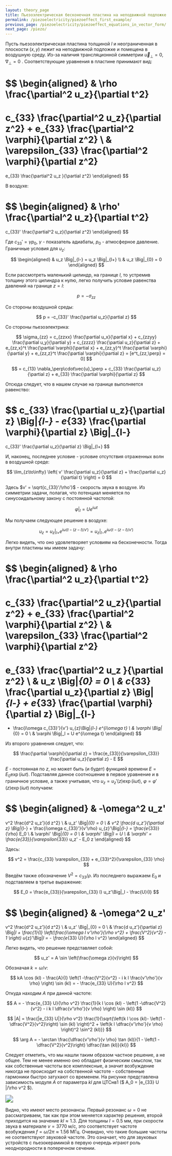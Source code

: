 ```yaml
---
layout: theory_page
title: Пьезоэлектрическая бесконечная пластина на неподвижной подложке в воздушной среде
permalink: /piezoelectricity/piezoeffect_first_example/
previous_page: /piezoelectricity/piezoeffect_equations_in_vector_form/
next_page: /piezo/
---
```


Пусть пьезоэлектрическая пластина толщиной $l$ и неограниченная в плоскости $(x,y)$ лежит на неподвижной подложке и помещена в воздушную среду. Из-за наличия трансляционной симметрии $\vec{u}_\perp = 0$, $\nabla_\perp = 0$ . Соответствующие уравнения в пластине принимают вид:

$$
\begin{aligned}
&
\rho \frac{\partial^2 u_z}{\partial t^2} 
=
c_{33} \frac{\partial^2 u_z}{\partial z^2} + 
e_{33} \frac{\partial^2 \varphi}{\partial z^2}
\\
&
\varepsilon_{33} \frac{\partial^2 \varphi}{\partial z^2}
=  
e_{33} \frac{\partial^2 u_z }{\partial z^2}
\end{aligned}
$$

В воздухе:

$$
\begin{aligned}
&
\rho' \frac{\partial^2 u_z}{\partial t^2} 
=
c_{33}' \frac{\partial^2 u_z}{\partial z^2}
\end{aligned}
$$

Где $c_{33}' = \gamma p_0$, $\gamma$ - показатель адиабаты, $p_0$ - атмосферное давление. Граничные условия для $u_z$:

$$
\begin{aligned}
& u_z \Big|_{l-} = u_z \Big|_{l+} \\
& u_z \Big|_{0} = 0
\end{aligned}
$$

Если рассмотреть маленький цилиндр, на границе $l$, то устремив толщину этого цилиндра к нулю, легко получить условие равенства давлений на границе $z = l$:

$$
p = -\sigma_{zz}
$$

Со стороны воздушной среды:

$$
p = -c_{33}' \frac{\partial u_z}{\partial z}
$$

Со стороны пьезоэлектрика:

$$
\sigma_{zz} = 
c_{zzxx} \frac{\partial u_x}{\partial x} + 
c_{zzyy} \frac{\partial u_y}{\partial y} +
c_{zzzz} \frac{\partial u_z}{\partial z} +
e_{zz,x}^t \frac{\partial \varphi}{\partial x} +
e_{zz,y}^t \frac{\partial \varphi}{\partial y} +
e_{zz,z}^t \frac{\partial \varphi}{\partial z} = [e^t_{zz,\perp} = 0]
$$

$$
= c_{13} \nabla_\perp\cdot\vec{u}_\perp +
c_{33} \frac{\partial u_z}{\partial z} +
e_{33} \frac{\partial \varphi}{\partial z}
$$

Отсюда следует, что в нашем случае на границе выполняется равенство:

$$
c_{33} \frac{\partial u_z}{\partial z} \Big|_{l-} -
e_{33} \frac{\partial \varphi}{\partial z} \Big|_{l-}
=
c_{33}' \frac{\partial u_z}{\partial z} \Big|_{l+}
$$

И, наконец, последнее условие - условие отсутствия отраженных волн в воздушной среде:

$$
\lim_{z\to\infty} \left( v' \frac{\partial u_z}{\partial z} + \frac{\partial u_z}{\partial t} \right) = 0
$$

Здесь $v' = \sqrt{c_{33}'/\rho'}$ - скорость звука в воздухе. Из симметрии задачи, полагая, что потенциал меняется по синусоидальному закону с постоянной частотой:

$$
\varphi \Big|_l= U e^{i\omega t}
$$

Мы получаем следующее решение в воздухе:

$$
u_z = u_{z}\Big|_{l+} e^{i\omega (t - (z- l)/v')} = u_{z}\Big|_{l-} e^{i\omega (t - (z- l)/v')}
$$

Легко видеть, что оно удовлетворяет условиям на бесконечности. Тогда внутри пластины мы имеем задачу:

$$
\begin{aligned}
&
\rho \frac{\partial^2 u_z}{\partial t^2} 
=
c_{33} \frac{\partial^2 u_z}{\partial z^2} + 
e_{33} \frac{\partial^2 \varphi}{\partial z^2}
\\
&
\varepsilon_{33} \frac{\partial^2 \varphi}{\partial z^2}
=  
e_{33} \frac{\partial^2 u_z }{\partial z^2}
\\
& u_z \Big|_{0} = 0 \\
& c_{33} \frac{\partial u_z}{\partial z} \Big|_{l-} +
e_{33} \frac{\partial \varphi}{\partial z} \Big|_{l-}
=
- \frac{i\omega c_{33}'}{v'} u_{z}\Big|_{l-} e^{i\omega t} \\
& \varphi \Big|_{0} = 0 \\
& \varphi \Big|_l = U e^{i\omega t}
\end{aligned}
$$

Из второго уравнения следует, что:

$$
\frac{\partial \varphi}{\partial z} = \frac{e_{33}}{\varepsilon_{33}} \frac{\partial u_z}{\partial z} - E
$$

$E$ - постоянная по $z$, но может быть (и будет) функцией времени $E = E_0 \exp (i\omega t)$. Подставляя данное соотношение в первое уравнение и в граничное условие, а также учитывая, что $u_z = u_z'(z) \exp (i\omega t)$,  $\varphi = \varphi'(z) \exp (i\omega t)$ получаем:

$$
\begin{aligned}
&
-\omega^2 u_z'
=
v^2 \frac{d^2 u_z'}{d z^2}
\\
& u_z' \Big|_{0} = 0 \\
& v^2 \frac{d u_z'}{\partial z} \Big|_{l-} + \frac{i\omega c_{33}'}{v'\rho} u_{z}'\Big|_{l-}
= \frac{e_{33}}{\rho} E_0 \\
& \varphi' \Big|_{0} = 0 \\
& \varphi' \Big|_l = U \\
& \varphi' = \frac{e_{33}}{\varepsilon_{33}} u_z' - E_0 z
\end{aligned}
$$

Здесь:

$$
v^2 = \frac{c_{33} \varepsilon_{33} + e_{33}^2}{\varepsilon_{33} \rho}
$$

Введём также обозначение $V^2 = c_{33}/\rho$. Из последнего выражаем $E_0$ и подставляем в третье выражение:

$$
E_0 = \frac{e_{33}}{\varepsilon_{33} l} u_z'\Big|_l - \frac{U}{l}
$$

$$
\begin{aligned}
&
-\omega^2 u_z'
=
v^2 \frac{d^2 u_z'}{d z^2}
\\
& u_z' \Big|_{0} = 0 \\
& \frac{d u_z'}{\partial z} \Big|_l + \frac{1}{l} \left(\frac{i\omega l v'\rho'}{\rho v^2} + \frac{V^2}{v^2} - 1 \right) u_{z}'\Big|_l
=  - \frac{e_{33} U}{\rho l v^2} 
\end{aligned}
$$

Легко видеть, что решение представляет собой:

$$
u_z' = A \sin \left(\frac{\omega z}{v}\right)
$$

Обозначая $k = \omega/v$:

$$
kA \cos (kl) - \frac{A}{l} \left(1 -\frac{V^2}{v^2} - i k l \frac{v'\rho'}{v \rho} \right) \sin (kl) = - \frac{e_{33} U}{\rho l v^2} 
$$

Откуда находим $A$ при данной частоте:

$$
A = - \frac{e_{33} U}{\rho v^2} \frac{1}{k l \cos (kl) - \left(1 -\dfrac{V^2}{v^2} - i k l \dfrac{v'\rho'}{v \rho} \right) \sin (kl)}
$$

$$
|A| = \frac{|e_{33} U|}{\rho v^2} \frac{1}{\sqrt{\left(k l \cos (kl)- \left(1 -\dfrac{V^2}{v^2}\right) \sin (kl) \right)^2 + \left(k l \dfrac{v'\rho'}{v \rho} \right)^2 \sin^2 (kl)}}
$$

$$
\arg A = - \arctan \frac{\dfrac{v'\rho'}{v \rho} \tan (kl)}{1 - \left(1 -\dfrac{V^2}{v^2}\right) \dfrac{\tan (kl)}{kl}}
$$

Следует отметить, что мы нашли таким образом частное решение, а не общее. Тем не менее именно оно обладает физическим смыслом, так как собственные частоты все комплексные, а значит возбуждение никогда не происходит на собственной частоте - собственные гармоники быстро затухают со временем. На рисунке представлена зависимость модуля $A$ от параметра $kl$ для ЦТСнв1 ($ A_0 = &#124;e_{33} U &#124;/\rho v^2 $). 

<img src="../../img/piezoeffect_first_example_1.png" style="zoom:150%;align: center;" />

Видно, что имеют место резонансы. Первый резонанс $\omega = 0$ не рассматриваем, так как при этом меняется характер решения, второй приходится на значение $kl \approx 1.3$. Для толщины $l = 0.5$ мм, при скорости звука в материале $v = 3770$ м/c, это соответствует частоте возбуждения $f = \omega/2\pi \approx 1.56$ МГц. Очевидно, что такие большие частоты не соответствуют звуковой частоте. Это означает, что для звуковых устройств с пьезокерамикой в первую очередь играют роль неоднородности в поперечном сечении.